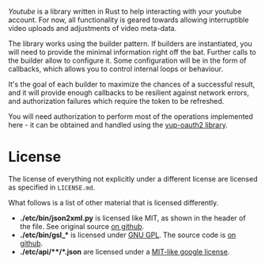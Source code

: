 *Youtube* is a library written in Rust to help interacting with your youtube account.
For now, all functionality is geared towards allowing interruptible video uploads
and adjustments of video meta-data.

The library works using the builder pattern. If builders are instantiated, you will need to 
provide the minimal information right off the bat. Further calls to the builder allow 
to configure it. Some configuration will be in the form of callbacks, which allows you to 
control internal loops or behaviour.

It's the goal of each builder to maximize the chances of a successful result, and it will 
provide enough callbacks to be resilient against network errors, and authorization failures 
which require the token to be refreshed.

You will need authorization to perform most of the operations implemented here - it can be obtained
and handled using the [yup-oauth2 library][oauth].


# License

The license of everything not explicitly under a different license are licensed as specified in `LICENSE.md`.

What follows is a list of other material that is licensed differently.

* **./etc/bin/json2xml.py** is licensed like MIT, as shown in the header of the file. See original source [on github][html2json].
* **./etc/bin/gsl_\*** is licensed under [GNU GPL][imatix-copying]. The source code is [on github][gsl].
* **./etc/api/\*\*/*.json** are licensed under a [MIT-like google license][google-lic].


[oauth]: https://crates.io/crates/yup-oauth2
[html2json]: https://github.com/hay/xml2json
[imatix-copying]: https://github.com/imatix/gsl/blob/master/COPYING
[gsl]: https://github.com/imatix/gsl
[google-lic]: https://github.com/google/google-api-go-client/blob/master/LICENSE